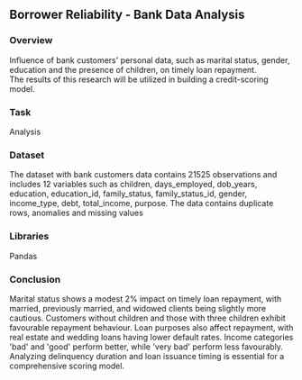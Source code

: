 ## Borrower Reliability - Bank Data Analysis

### Overview
Influence of bank customers' personal data, such as marital status, gender, education and the presence of children, on timely loan repayment.  
The results of this research will be utilized in building a credit-scoring model.

### Task
Analysis

### Dataset
The dataset with bank customers data contains 21525 observations and includes 12 variables such as children, days_employed, dob_years, education,	education_id,	family_status,	family_status_id,	gender,	income_type,	debt,	total_income,	purpose. The data contains duplicate rows, anomalies and missing values
### Libraries
Pandas

### Conclusion
Marital status shows a modest 2% impact on timely loan repayment, with married, previously married, and widowed clients being slightly more cautious. Customers without children and those with three children exhibit favourable repayment behaviour. Loan purposes also affect repayment, with real estate and wedding loans having lower default rates. Income categories 'bad' and 'good' perform better, while 'very bad' perform less favourably. Analyzing delinquency duration and loan issuance timing is essential for a comprehensive scoring model.
